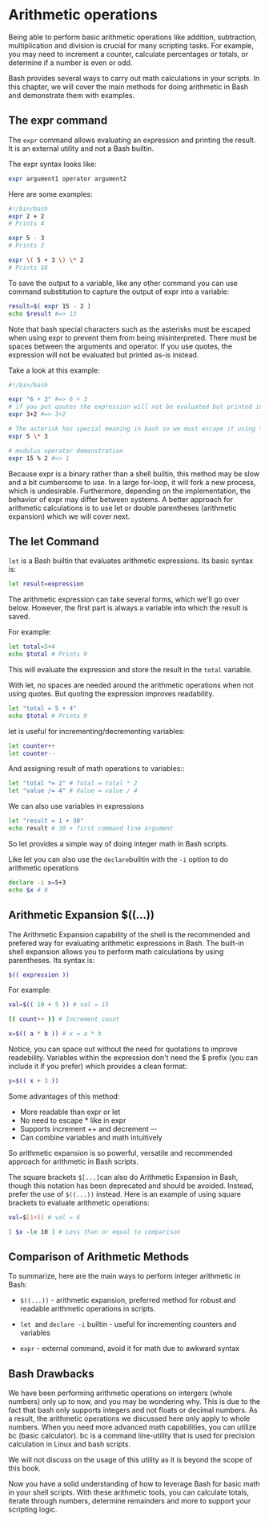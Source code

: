 # Arithmetic operations

Being able to perform basic arithmetic operations like addition, subtraction, multiplication and division is crucial for many scripting tasks. For example, you may need to increment a counter, calculate percentages or totals, or determine if a number is even or odd.

Bash provides several ways to carry out math calculations in your scripts. In this chapter, we will cover the main methods for doing arithmetic in Bash and demonstrate them with examples.

## The expr command

The `expr` command allows evaluating an expression and printing the result. It is an external utility and not a Bash builtin.

The expr syntax looks like:

```bash
expr argument1 operator argument2
```

Here are some examples:

```bash
#!/bin/bash
expr 2 + 2 
# Prints 4

expr 5 - 3
# Prints 2

expr \( 5 + 3 \) \* 2
# Prints 16
```

To save the output to a variable, like any other command you can use command 
substitution to capture the output of expr into a variable:

```bash
result=$( expr 15 - 2 )
echo $result #=> 13
```

Note that bash special characters such as the asterisks must be escaped when using expr to prevent them from being misinterpreted. There must be spaces between the arguments and operator. If you use quotes, the expression will not be evaluated but printed as-is instead.

Take a look at this example:

```bash
#!/bin/bash

expr "6 + 3" #=> 6 + 3 
# if you put qoutes the expression will not be evaluated but printed instead.
expr 3+2 #=> 3+2

# The asterisk has special meaning in bash so we must escape it using \ to remove its special meaning.
expr 5 \* 3

# modulus operator demonstration
expr 15 % 2 #=> 1
```

Because expr is a binary rather than a shell builtin, this method may be slow and a bit cumbersome to use. In a large for-loop, it will fork a new process, which is undesirable. Furthermore, depending on the implementation, the behavior of expr may differ between systems. A better approach for arithmetic calculations is to use let or double parentheses (arithmetic expansion) which we will cover next.

## The let Command

`let` is a Bash builtin that evaluates arithmetic expressions. Its basic syntax is:

```bash
let result=expression
```

The arithmetic expression can take several forms, which we'll go over below. However, the first part is always a variable into which the result is saved.

For example:

```bash
let total=5+4
echo $total # Prints 9
```

This will evaluate the expression and store the result in the `total` variable.

With let, no spaces are needed around the arithmetic operations when not using quotes. But quoting the expression improves readability.

```bash
let "total = 5 + 4" 
echo $total # Prints 9
```

let is useful for incrementing/decrementing variables:

```bash
let counter++
let counter--
```

And assigning result of math operations to variables::

```bash
let "total *= 2" # Total = total * 2
let "value /= 4" # Value = value / 4
```

We can also use variables in expressions

```bash
let "result = 1 + 30"
echo result # 30 + first command line argument
```

So let provides a simple way of doing integer math in Bash scripts.

Like let you can also use the `declare`builtin with the `-i` option to do arithmetic operations

```bash
declare -i x=5+3
echo $x # 8
```

## Arithmetic Expansion $((...))

The Arithmetic Expansion capability of the shell is the recommended and prefered way for evaluating arithmetic expressions in Bash. The built-in shell expansion allows you to perform math calculations by using parentheses. Its syntax is:

```bash
$(( expression ))
```

For example:

```bash
val=$(( 10 + 5 )) # val = 15

(( count++ )) # Increment count

x=$(( a * b )) # x = a * b
```

Notice, you can space out without the need for quotations to improve readebility. Variables within the expression don't need the $ prefix (you can include it if you prefer) which provides a clean format:

```bash
y=$(( x + 3 ))
```

Some advantages of this method:

- More readable than expr or let
- No need to escape * like in expr
- Supports increment ++ and decrement --
- Can combine variables and math intuitively

So arithmetic expansion is so powerful, versatile and recommended approach for arithmetic in Bash scripts.

The square brackets `$[...]`can also do Arithmetic Expansion in Bash, though this notation has been deprecated and should be avoided. Instead, prefer the use of `$((...))` instead. Here is an example of using square brackets to evaluate arithmetic operations:

```bash
val=$[1+5] # val = 6

[ $x -le 10 ] # Less than or equal to comparison
```

## Comparison of Arithmetic Methods

To summarize, here are the main ways to perform integer arithmetic in Bash:

- `$((...))` - arithmetic expansion, preferred method for robust and readable arithmetic operations in scripts.

- `let`  and `declare -i` builtin - useful for incrementing counters and variables

- `expr` - external command, avoid it for math due to awkward syntax

## Bash Drawbacks

We have been performing arithmetic operations on intergers (whole numbers) only up to now, and you may be wondering why. This is due to the fact that bash only supports integers and not floats or decimal numbers. As a result, the arithmetic operations we discussed here only apply to whole numbers. When you need more advanced math capabilities, you can utilize bc (basic calculator). bc is a command line-utility that is used for precision calculation in Linux and bash scripts.

We will not discuss on the usage of this utility as it is beyond the scope of this book.

Now you have a solid understanding of how to leverage Bash for basic math in your shell scripts. With these arithmetic tools, you can calculate totals, iterate through numbers, determine remainders and more to support your scripting logic.